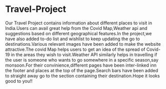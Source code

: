 # Travel-Project
Our Travel Project contains information about different places to visit in India.Users can avail great help from the Covid Map,Weather api and suggestions based on different geographical features.In the project,we have also added to-do list and wishlist to keep updating the go to destinations.Various relevant images have been added to make the website attractive.The covid Map helps users to get an idea of the spread of Covid-19 in the areas they wish to visit.Weather API similarly helps in travelling if the user is someone who wants to go somewhere in a specific season,say monsoon.For their convinience,different pages have been inter-linked inn the footer and places at the top of the page.Search bars have been added to straight away go to the section containing their destination.Hope it looks good to you!!
